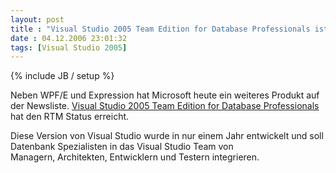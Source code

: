 ```yaml
---
layout: post
title : "Visual Studio 2005 Team Edition for Database Professionals ist RTM"
date : 04.12.2006 23:01:32
tags: [Visual Studio 2005]
---
```

{% include JB / setup %}

Neben WPF/E und Expression hat Microsoft heute ein weiteres Produkt auf der Newsliste. [Visual Studio 2005 Team Edition for Database Professionals](http://msdn2.microsoft.com/en-us/teamsystem/aa718764.aspx) hat den RTM Status erreicht.

Diese Version von Visual Studio wurde in nur einem Jahr entwickelt und soll Datenbank Spezialisten in das Visual Studio Team von Managern, Architekten, Entwicklern und Testern integrieren.
